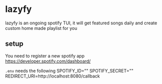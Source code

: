 # lazyfy
lazyfy is an ongoing spotify TUI, it will get featured songs daily and create custom home made playlist for you

## setup
You need to register a new spotify app https://developer.spotify.com/dashboard/

```.env``` needs the following
SPOTIFY_ID=""
SPOTIFY_SECRET=""
REDIRECT_URI=http://localhost:8080/callback
